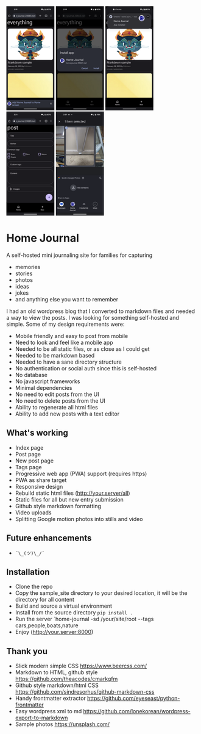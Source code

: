 <div>
<img src="screenshots/resized-0.png" width="25%">
<img src="screenshots/resized-1.png" width="25%">
<img src="screenshots/resized-2.png" width="25%">
<img src="screenshots/resized-3.png" width="25%">
<img src="screenshots/resized-4.png" width="25%">
</div>

# Home Journal

A self-hosted mini journaling site for families for capturing

- memories
- stories
- photos
- ideas
- jokes
- and anything else you want to remember

I had an old wordpress blog that I converted to markdown files and needed a way to view the posts. I was looking for something self-hosted and simple. Some of my design requirements were:

- Mobile friendly and easy to post from mobile
- Need to look and feel like a mobile app
- Needed to be all static files, or as close as I could get
- Needed to be markdown based
- Needed to have a sane directory structure
- No authentication or social auth since this is self-hosted
- No database
- No javascript frameworks
- Minimal dependencies
- No need to edit posts from the UI
- No need to delete posts from the UI
- Ability to regenerate all html files
- Ability to add new posts with a text editor

## What's working

- Index page
- Post page
- New post page
- Tags page
- Progressive web app (PWA) support (requires https)
- PWA as share target
- Responsive design
- Rebuild static html files (http://your.server/all)
- Static files for all but new entry submission
- Github style markdown formatting
- Video uploads
- Splitting Google motion photos into stills and video

## Future enhancements

- `¯\_(ツ)\_/¯`

## Installation

- Clone the repo
- Copy the sample_site directory to your desired location, it will be the directory for all content
- Build and source a virtual environment
- Install from the source directory `pip install .`
- Run the server `home-journal -sd /your/site/root --tags cars,people,boats,nature
- Enjoy (http://your.server:8000)

## Thank you

- Slick modern simple CSS https://www.beercss.com/
- Markdown to HTML, github style https://github.com/theacodes/cmarkgfm
- Github style markdown/html CSS https://github.com/sindresorhus/github-markdown-css
- Handy frontmatter extractor https://github.com/eyeseast/python-frontmatter
- Easy wordpress xml to md https://github.com/lonekorean/wordpress-export-to-markdown
- Sample photos https://unsplash.com/
